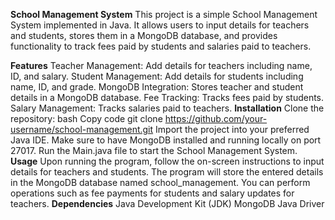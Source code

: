 


**School Management System**
This project is a simple School Management System implemented in Java.
It allows users to input details for teachers and students, stores them in a MongoDB database, and provides functionality to track fees paid by students and salaries paid to teachers.

**Features**
Teacher Management: Add details for teachers including name, ID, and salary.
Student Management: Add details for students including name, ID, and grade.
MongoDB Integration: Stores teacher and student details in a MongoDB database.
Fee Tracking: Tracks fees paid by students.
Salary Management: Tracks salaries paid to teachers.
**Installation**
Clone the repository:
bash
Copy code
git clone https://github.com/your-username/school-management.git
Import the project into your preferred Java IDE.
Make sure to have MongoDB installed and running locally on port 27017.
Run the Main.java file to start the School Management System.
**Usage**
Upon running the program, follow the on-screen instructions to input details for teachers and students.
The program will store the entered details in the MongoDB database named school_management.
You can perform operations such as fee payments for students and salary updates for teachers.
**Dependencies**
Java Development Kit (JDK)
MongoDB Java Driver
